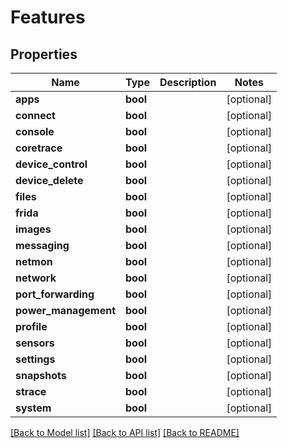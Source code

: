 # Features



## Properties
Name | Type | Description | Notes
------------ | ------------- | ------------- | -------------
**apps** | **bool** |  | [optional] 
**connect** | **bool** |  | [optional] 
**console** | **bool** |  | [optional] 
**coretrace** | **bool** |  | [optional] 
**device_control** | **bool** |  | [optional] 
**device_delete** | **bool** |  | [optional] 
**files** | **bool** |  | [optional] 
**frida** | **bool** |  | [optional] 
**images** | **bool** |  | [optional] 
**messaging** | **bool** |  | [optional] 
**netmon** | **bool** |  | [optional] 
**network** | **bool** |  | [optional] 
**port_forwarding** | **bool** |  | [optional] 
**power_management** | **bool** |  | [optional] 
**profile** | **bool** |  | [optional] 
**sensors** | **bool** |  | [optional] 
**settings** | **bool** |  | [optional] 
**snapshots** | **bool** |  | [optional] 
**strace** | **bool** |  | [optional] 
**system** | **bool** |  | [optional] 

[[Back to Model list]](../README.md#documentation-for-models) [[Back to API list]](../README.md#documentation-for-api-endpoints) [[Back to README]](../README.md)


